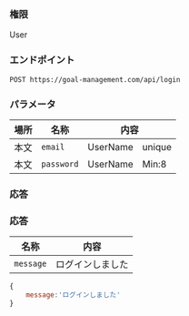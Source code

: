 ### 権限
User

### エンドポイント
```
POST https://goal-management.com/api/login
```


### パラメータ
| 場所  | 名称     | 内容 |
|-----|--------|--|
| 本文  | `email` | UserName　unique |
| 本文  | `password` | UserName　Min:8 |

### 応答

### 応答
| 名称     | 内容 |
|--------|--|
| `message` | ログインしました |

```js
{
    message:'ログインしました'
}
```

